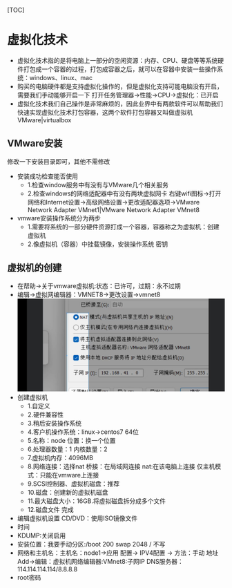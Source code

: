 [TOC]
# 虚拟化技术
+ 虚拟化技术指的是将电脑上一部分的空闲资源：内存、CPU、硬盘等等系统硬件打包成一个容器的过程，打包成容器之后，就可以在容器中安装一些操作系统：windows、linux、mac
+ 购买的电脑硬件都是支持虚拟化操作的，但是虚拟化支持可能电脑没有开启，需要我们手动能够开启一下
打开任务管理器->性能->CPU->虚拟化：已开启
+ 虚拟化技术我们自己操作是非常麻烦的，因此业界中有两款软件可以帮助我们快速实现虚拟化技术打包容器，这两个软件打包容器又叫做虚拟机
VMware|virtualbox
## VMware安装
修改一下安装目录即可，其他不需修改
+ 安装成功检查能否使用
    - 1.检查window服务中有没有与VMware几个相关服务
    - 2.检查windows的网络适配器中有没有两块虚拟网卡
    右键wifi图标->打开网络和Internet设置->高级网络设置->更改适配器选项->VMware Network Adapter VMnet1|VMware Network Adapter VMnet8
+ vmware安装操作系统分为两步
    - 1.需要将系统的一部分硬件资源打成一个容器，容器称之为虚拟机：创建虚拟机
    - 2.像虚拟机（容器）中挂载镜像，安装操作系统
密钥
## 虚拟机的创建
+ 在帮助->关于vmware虚拟机:状态：已许可，过期：永不过期
+ 编辑->虚拟网编辑器：VMNET8->更改设置->vmnet8
 ![这是一张图片](amWiki/images/6.2/1.jpg)
+ 创建虚拟机
    - 1.自定义
    - 2.硬件兼容性
    - 3.稍后安装操作系统
    - 4.客户机操作系统：linux->centos7 64位
    - 5.名称：node 位置：换一个位置
    - 6.处理器数量：1 内核数量：2
    - 7.虚拟机内存：4096MB
    - 8.网络连接：选择nat
    桥接：在局域网连接
    nat:在该电脑上连接
    仅主机模式：只能在vmware上连接
    - 9.SCSI控制器、虚拟机磁盘：推荐
    - 10.磁盘：创建新的虚拟机磁盘
    - 11.最大磁盘大小：16GB.将虚拟磁盘拆分成多个文件
    - 12.磁盘文件
完成
+ 编辑虚拟机设置
CD/DVD：使用ISO镜像文件
+ 时间
+ KDUMP:关闭启用
+ 安装位置：我要手动分区:/boot 200 swap 2048 / 不写
+ 网络和主机名：主机名：node1->应用 配置-> IPV4配置 -> 方法：手动 地址Add->编辑：虚拟机网络编辑器:VMnet8:子网IP DNS服务器：114.114.114.114/8.8.8.8
+ root密码

